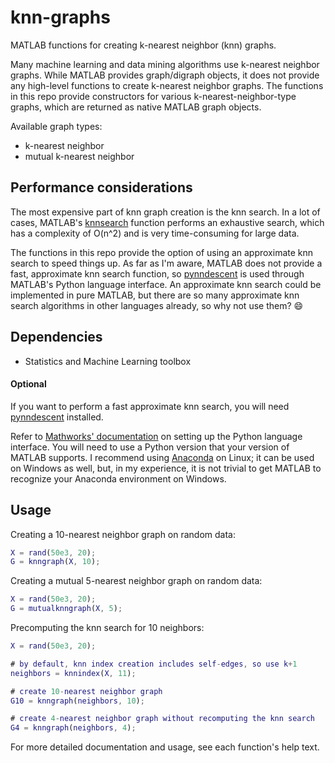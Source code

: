 # knn-graphs
MATLAB functions for creating k-nearest neighbor (knn) graphs. 

Many machine learning and data mining algorithms use k-nearest neighbor graphs. While MATLAB provides graph/digraph objects, it does not provide any high-level functions to create k-nearest neighbor graphs. The functions in this repo provide constructors for various k-nearest-neighbor-type graphs, which are returned as native MATLAB graph objects. 

Available graph types:
- k-nearest neighbor
- mutual k-nearest neighbor

## Performance considerations
The most expensive part of knn graph creation is the knn search. In a lot of cases, MATLAB's [knnsearch](https://www.mathworks.com/help/stats/knnsearch.html) function performs an exhaustive search, which has a complexity of O(n^2) and is very time-consuming for large data. 

The functions in this repo provide the option of using an approximate knn search to speed things up. As far as I'm aware, MATLAB does not provide a fast, approximate knn search function, so [pynndescent](https://github.com/lmcinnes/pynndescent) is used through MATLAB's Python language interface. An approximate knn search could be implemented in pure MATLAB, but there are so many approximate knn search algorithms in other languages already, so why not use them? :smile:

## Dependencies
- Statistics and Machine Learning toolbox

#### Optional
If you want to perform a fast approximate knn search, you will need [pynndescent](https://github.com/lmcinnes/pynndescent) installed. 

Refer to [Mathworks' documentation](https://www.mathworks.com/help/matlab/call-python-libraries.html) on setting up the Python language interface. You will need to use a Python version that your version of MATLAB supports. I recommend using [Anaconda](https://www.anaconda.com/) on Linux; it can be used on Windows as well, but, in my experience, it is not trivial to get MATLAB to recognize your Anaconda environment on Windows.


## Usage
Creating a 10-nearest neighbor graph on random data:
```matlab
X = rand(50e3, 20);
G = knngraph(X, 10);
```

Creating a mutual 5-nearest neighbor graph on random data:
```matlab
X = rand(50e3, 20);
G = mutualknngraph(X, 5);
```

Precomputing the knn search for 10 neighbors:
```matlab
X = rand(50e3, 20);

# by default, knn index creation includes self-edges, so use k+1
neighbors = knnindex(X, 11);

# create 10-nearest neighbor graph
G10 = knngraph(neighbors, 10);

# create 4-nearest neighbor graph without recomputing the knn search
G4 = knngraph(neighbors, 4);
```

For more detailed documentation and usage, see each function's help text. 